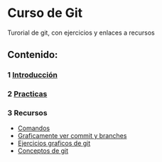 # Curso de Git

Turorial de git, con ejercicios y enlaces a recursos

## Contenido:

### 1 [Introducción](/introduccion/README.md)

### 2 [Practicas](/practicas/README.md)

### 3 Recursos

-  [Comandos](/comandos/README.md)
-  [Graficamente ver commit y branches](https://git-school.github.io/visualizing-git/)
-  [Ejercicios graficos de git](https://learngitbranching.js.org/?locale=es_ES)
-  [Conceptos de git](https://gitimmersion.com/index.html)


